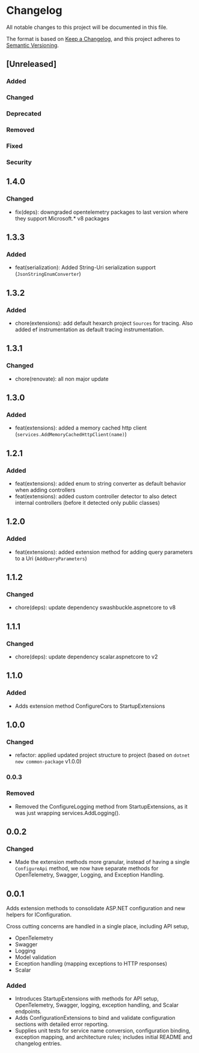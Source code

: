 # Changelog

All notable changes to this project will be documented in this file.

The format is based on [Keep a Changelog](https://keepachangelog.com/en/1.1.0/),
and this project adheres to [Semantic Versioning](https://semver.org/spec/v2.0.0.html).

## [Unreleased]

### Added <!-- for new features. -->

### Changed <!--  for changes in existing functionality. -->

### Deprecated <!--  for soon-to-be removed features. -->

### Removed <!-- for now removed features. -->

### Fixed <!-- for any bug fixes. -->

### Security <!-- in case of vulnerabilities. -->

## 1.4.0

### Changed

- fix(deps): downgraded opentelemetry packages to last version where they support Microsoft.* v8 packages

## 1.3.3

### Added

- feat(serialization): Added String-Uri serialization support (`JsonStringEnumConverter`)

## 1.3.2

### Added

- chore(extensions): add default hexarch project `Sources` for tracing. Also added ef instrumentation as default tracing instrumentation.

## 1.3.1

### Changed

- chore(renovate): all non major update

## 1.3.0

### Added

- feat(extensions): added a memory cached http client (`services.AddMemoryCachedHttpClient(name)`)

## 1.2.1

### Added

- feat(extensions): added enum to string converter as default behavior when adding controllers
- feat(extensions): added custom controller detector to also detect internal controllers (before it detected only public classes)

## 1.2.0

### Added

- feat(extensions): added extension method for adding query parameters to a Uri (`AddQueryParameters`)

## 1.1.2

### Changed

- chore(deps): update dependency swashbuckle.aspnetcore to v8

## 1.1.1

### Changed

- chore(deps): update dependency scalar.aspnetcore to v2

## 1.1.0

### Added

- Adds extension method ConfigureCors to StartupExtensions

## 1.0.0

### Changed

- refactor: applied updated project structure to project (based on `dotnet new common-package` v1.0.0)

### 0.0.3

### Removed

- Removed the ConfigureLogging method from StartupExtensions, as it was just wrapping services.AddLogging().

## 0.0.2

### Changed

- Made the extension methods more granular, instead of having a single `ConfigureApi` method, we now have separate methods for OpenTelemetry, Swagger, Logging, and Exception Handling.

## 0.0.1

Adds extension methods to consolidate ASP.NET configuration and new helpers for IConfiguration.

Cross cutting concerns are handled in a single place, including API setup,

- OpenTelemetry
- Swagger
- Logging
- Model validation
- Exception handling (mapping exceptions to HTTP responses)
- Scalar

### Added

- Introduces StartupExtensions with methods for API setup, OpenTelemetry, Swagger, logging, exception handling, and Scalar endpoints.
- Adds ConfigurationExtensions to bind and validate configuration sections with detailed error reporting.
- Supplies unit tests for service name conversion, configuration binding, exception mapping, and architecture rules; includes initial README and changelog entries.
